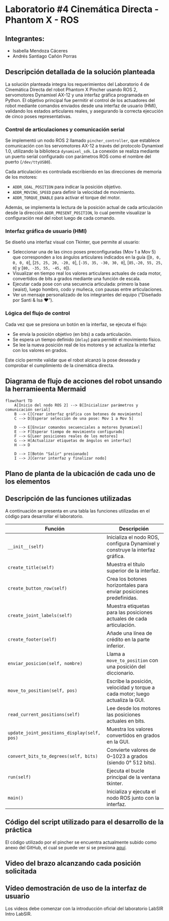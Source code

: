 # Laboratorio #4 Cinemática Directa - Phantom X - ROS

## Integrantes:
- Isabella Mendoza Cáceres
- Andrés Santiago Cañón Porras

## Descripción detallada de la solución planteada
La solución planteada integra los requerimientos del Laboratorio 4 de Cinemática Directa del robot Phantom X Pincher usando ROS 2, servomotores Dynamixel AX-12 y una interfaz gráfica programada en Python. El objetivo principal fue permitir el control de los actuadores del robot mediante comandos enviados desde una interfaz de usuario (HMI), validando los estados articulares reales, y asegurando la correcta ejecución de cinco poses representativas.

### Control de articulaciones y comunicación serial
Se implementó un nodo ROS 2 llamado `pincher_controller`, que establece comunicación con los servomotores AX-12 a través del protocolo Dynamixel 1.0, utilizando la biblioteca `dynamixel_sdk`. La conexión se realiza mediante un puerto serial configurado con parámetros ROS como el nombre del puerto (`/dev/ttyUSB0`).

Cada articulación es controlada escribiendo en las direcciones de memoria de los motores:
- `ADDR_GOAL_POSITION` para indicar la posición objetivo.
- `ADDR_MOVING_SPEED` para definir la velocidad de movimiento.
- `ADDR_TORQUE_ENABLE` para activar el torque del motor.

Además, se implementa la lectura de la posición actual de cada articulación desde la dirección `ADDR_PRESENT_POSITION`, lo cual permite visualizar la configuración real del robot luego de cada comando.

### Interfaz gráfica de usuario (HMI)
Se diseñó una interfaz visual con Tkinter, que permite al usuario:
- Seleccionar una de las cinco poses preconfiguradas (Mov 1 a Mov 5) que corresponden a los ángulos articulares indicados en la guía ([`0, 0, 0, 0, 0`], [`25, 25, 20, -20, 0`], [`-35, 35, -30, 30, 0`], [`85,-20, 55, 25, 0`] y [`80, -35, 55, -45, 0`]).
- Visualizar en tiempo real los valores articulares actuales de cada motor, convertidos de bits a grados mediante una función de escala.
- Ejecutar cada pose con una secuencia articulada: primero la base (waist), luego hombro, codo y muñeca, con pausas entre articulaciones.
- Ver un mensaje personalizado de los integrantes del equipo (“Diseñado por Santi & Isa ❤️”).

### Lógica del flujo de control
Cada vez que se presiona un botón en la interfaz, se ejecuta el flujo:
- Se envía la posición objetivo (en bits) a cada articulación.
- Se espera un tiempo definido (`delay`) para permitir el movimiento físico.
- Se lee la nueva posición real de los motores y se actualiza la interfaz con los valores en grados.

Este ciclo permite validar que el robot alcanzó la pose deseada y comprobar el cumplimiento de la cinemática directa.

## Diagrama de flujo de acciones del robot unsando la herramieenta Mermaid

```mermaid
flowchart TD
    A[Inicio del nodo ROS 2] --> B[Inicializar parámetros y comunicación serial]
    B --> C[Crear interfaz gráfica con botones de movimiento]
    C --> D[Esperar selección de una pose: Mov 1 a Mov 5]
    
    D --> E[Enviar comandos secuenciales a motores Dynamixel]
    E --> F[Esperar tiempo de movimiento configurado]
    F --> G[Leer posiciones reales de los motores]
    G --> H[Actualizar etiquetas de ángulos en interfaz]
    H --> D

    D --> I[Botón "Salir" presionado]
    I --> J[Cerrar interfaz y finalizar nodo]
```

## Plano de planta de la ubicación de cada uno de los elementos

## Descripción de las funciones utilizadas
A continuación se presenta en una tabla las funciones utilizadas en el código para desarrollar el laboratorio.

| Función                             | Descripción                                                                 |
|-------------------------------------|-----------------------------------------------------------------------------|
| `__init__(self)`                    | Inicializa el nodo ROS, configura Dynamixel y construye la interfaz gráfica. |
| `create_title(self)`                | Muestra el título superior de la interfaz.                                  |
| `create_button_row(self)`           | Crea los botones horizontales para enviar posiciones predefinidas.          |
| `create_joint_labels(self)`         | Muestra etiquetas para las posiciones actuales de cada articulación.        |
| `create_footer(self)`               | Añade una línea de crédito en la parte inferior.                            |
| `enviar_posicion(self, nombre)`     | Llama a `move_to_position` con una posición del diccionario.                |
| `move_to_position(self, pos)`       | Escribe la posición, velocidad y torque a cada motor; luego actualiza la GUI. |
| `read_current_positions(self)`      | Lee desde los motores las posiciones actuales en bits.                      |
| `update_joint_positions_display(self, pos)` | Muestra los valores convertidos en grados en la GUI.               |
| `convert_bits_to_degrees(self, bits)`| Convierte valores de 0–1023 a grados (siendo 0° 512 bits).              |
| `run(self)`                         | Ejecuta el bucle principal de la ventana tkinter.                           |
| `main()`                            | Inicializa y ejecuta el nodo ROS junto con la interfaz.                     |

## Código del script utilizado para el desarrollo de la práctica
El código utilizado por el pincher se encuentra actualmente subido como anexo del GitHub, el cual se puede ver si se presiona [aquí](./control_servo.py).

## Video del brazo alcanzando cada posición solicitada

## Vídeo demostración de uso de la interfaz de usuario
Los videos debe comenzar con la introducción oficial del laboratorio LabSIR Intro LabSIR.
